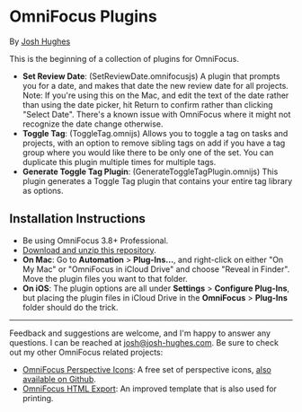 # OmniFocus Plugins

By [Josh Hughes](http://josh-hughes.com)

This is the beginning of a collection of plugins for OmniFocus.

- **Set Review Date**: (SetReviewDate.omnifocusjs) A plugin that prompts you for a date, and makes that date the new review date for all projects. Note: If you're using this on the Mac, and edit the text of the date rather than using the date picker, hit Return to confirm rather than clicking "Select Date". There's a known issue with OmniFocus where it might not recognize the date change otherwise.
- **Toggle Tag**: (ToggleTag.omnijs) Allows you to toggle a tag on tasks and projects, with an option to remove sibling tags on add if you have a tag group where you would like there to be only one of the set. You can duplicate this plugin multiple times for multiple tags.
- **Generate Toggle Tag Plugin**: (GenerateToggleTagPlugin.omnijs) This plugin generates a Toggle Tag plugin that contains your entire tag library as options.

## Installation Instructions

- Be using OmniFocus 3.8+ Professional.
- [Download and unzip this repository](https://github.com/deaghean/omnifocus-plugins/archive/master.zip).
- **On Mac**: Go to **Automation** > **Plug-Ins...**, and right-click on either "On My Mac" or "OmniFocus in iCloud Drive" and choose "Reveal in Finder". Move the plugin files you want to that folder.
- **On iOS**: The plugin options are all under **Settings** > **Configure Plug-Ins**, but placing the plugin files in iCloud Drive in the **OmniFocus** > **Plug-Ins** folder should do the trick.

----

Feedback and suggestions are welcome, and I'm happy to answer any questions. I can be reached at [josh@josh-hughes.com](mailto:josh@josh-hughes.com). Be sure to check out my other OmniFocus related projects:

- [OmniFocus Perspective Icons](https://omnifocusicons.josh-hughes.com): A free set of perspective icons, [also available on Github](https://github.com/deaghean/omnifocus-perspective-icons).
- [OmniFocus HTML Export](https://github.com/deaghean/omnifocus-html-export): An improved template that is also used for printing.